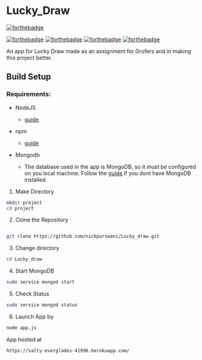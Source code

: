 # Lucky_Draw

[![forthebadge](https://forthebadge.com/images/badges/made-with-javascript.svg)](https://forthebadge.com)
<br>

[![forthebadge](https://forthebadge.com/images/badges/uses-html.svg)](https://forthebadge.com)
[![forthebadge](https://forthebadge.com/images/badges/uses-css.svg)](https://forthebadge.com)
[![forthebadge](https://forthebadge.com/images/badges/uses-js.svg)](https://forthebadge.com)
[![forthebadge](https://forthebadge.com/images/badges/uses-git.svg)](https://forthebadge.com)

An app for Lucky Draw made as an assignment for Grofers
and in making this project better.

## Build Setup

### Requirements:

- NodeJS

  - [guide](https://nodejs.org/en/download/)

- npm

  - [guide](https://docs.npmjs.com/cli/install)

- Mongodb
  - The database used in the app is MongoDB, so it must be configured on you local machine. Follow the [guide](https://docs.mongodb.com/manual/administration/install-on-linux/) if you dont have MongoDB installed

1. Make Directory

```bash
mkdir project
cd project
```

2. Clone the Repository

```bash

git clone https://github.com/nickpurswani/Lucky_draw.git
```

3. Change directory

```bash
cd Lucky_draw
```

4. Start MongoDB

```bash
sudo service mongod start
```

5. Check Status

```bash
sudo service mongod status
```

6. Launch App by

```bash
node app.js
```

App hosted at

```bash
https://salty-everglades-41996.herokuapp.com/
```
